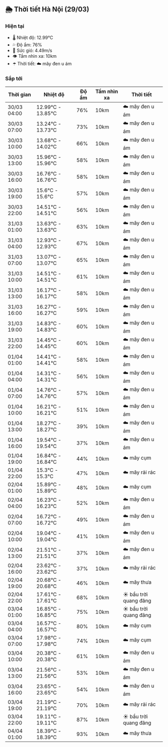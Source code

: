 ## 🌦️ Thời tiết Hà Nội (29/03)

### Hiện tại

- 🌡️ Nhiệt độ: 12.99℃
- 💦 Độ ẩm: 76%
- 💨 Sức gió: 4.49m/s
- 👁️ Tầm nhìn xa: 10km
- ☂️ Thời tiết: ☁️ mây đen u ám

### Sắp tới

| Thời gian | Nhiệt độ | Độ ẩm | Tầm nhìn xa | Thời tiết |
| --- | --- | --- | --- | --- |
| 30/03 04:00 | 12.99℃ - 13.85℃ | 76% | 10km | ☁️ mây đen u ám |
| 30/03 07:00 | 13.24℃ - 13.73℃ | 73% | 10km | ☁️ mây đen u ám |
| 30/03 10:00 | 13.68℃ - 14.02℃ | 66% | 10km | ☁️ mây đen u ám |
| 30/03 13:00 | 15.96℃ - 15.96℃ | 58% | 10km | ☁️ mây đen u ám |
| 30/03 16:00 | 16.76℃ - 16.76℃ | 58% | 10km | ☁️ mây đen u ám |
| 30/03 19:00 | 15.6℃ - 15.6℃ | 57% | 10km | ☁️ mây đen u ám |
| 30/03 22:00 | 14.51℃ - 14.51℃ | 56% | 10km | ☁️ mây đen u ám |
| 31/03 01:00 | 13.63℃ - 13.63℃ | 63% | 10km | ☁️ mây đen u ám |
| 31/03 04:00 | 12.93℃ - 12.93℃ | 67% | 10km | ☁️ mây đen u ám |
| 31/03 07:00 | 13.07℃ - 13.07℃ | 65% | 10km | ☁️ mây đen u ám |
| 31/03 10:00 | 14.51℃ - 14.51℃ | 61% | 10km | ☁️ mây đen u ám |
| 31/03 13:00 | 16.17℃ - 16.17℃ | 58% | 10km | ☁️ mây đen u ám |
| 31/03 16:00 | 16.27℃ - 16.27℃ | 59% | 10km | ☁️ mây đen u ám |
| 31/03 19:00 | 14.83℃ - 14.83℃ | 60% | 10km | ☁️ mây đen u ám |
| 31/03 22:00 | 14.45℃ - 14.45℃ | 60% | 10km | ☁️ mây đen u ám |
| 01/04 01:00 | 14.41℃ - 14.41℃ | 58% | 10km | ☁️ mây đen u ám |
| 01/04 04:00 | 14.31℃ - 14.31℃ | 56% | 10km | ☁️ mây đen u ám |
| 01/04 07:00 | 14.76℃ - 14.76℃ | 57% | 10km | ☁️ mây đen u ám |
| 01/04 10:00 | 16.21℃ - 16.21℃ | 51% | 10km | ☁️ mây đen u ám |
| 01/04 13:00 | 18.27℃ - 18.27℃ | 39% | 10km | ☁️ mây đen u ám |
| 01/04 16:00 | 19.54℃ - 19.54℃ | 37% | 10km | ☁️ mây đen u ám |
| 01/04 19:00 | 16.84℃ - 16.84℃ | 44% | 10km | ☁️ mây cụm |
| 01/04 22:00 | 15.3℃ - 15.3℃ | 47% | 10km | ☁️ mây rải rác |
| 02/04 01:00 | 15.89℃ - 15.89℃ | 48% | 10km | ☁️ mây cụm |
| 02/04 04:00 | 16.23℃ - 16.23℃ | 52% | 10km | ☁️ mây đen u ám |
| 02/04 07:00 | 16.72℃ - 16.72℃ | 49% | 10km | ☁️ mây đen u ám |
| 02/04 10:00 | 19.04℃ - 19.04℃ | 41% | 10km | ☁️ mây đen u ám |
| 02/04 13:00 | 21.51℃ - 21.51℃ | 37% | 10km | ☁️ mây đen u ám |
| 02/04 16:00 | 23.62℃ - 23.62℃ | 37% | 10km | ☁️ mây rải rác |
| 02/04 19:00 | 20.68℃ - 20.68℃ | 46% | 10km | ☁️ mây thưa |
| 02/04 22:00 | 17.61℃ - 17.61℃ | 68% | 10km | ☀️ bầu trời quang đãng |
| 03/04 01:00 | 16.85℃ - 16.85℃ | 75% | 10km | ☀️ bầu trời quang đãng |
| 03/04 04:00 | 16.57℃ - 16.57℃ | 80% | 10km | ☁️ mây cụm |
| 03/04 07:00 | 17.98℃ - 17.98℃ | 74% | 10km | ☁️ mây cụm |
| 03/04 10:00 | 20.38℃ - 20.38℃ | 61% | 10km | ☁️ mây đen u ám |
| 03/04 13:00 | 21.56℃ - 21.56℃ | 53% | 10km | ☁️ mây đen u ám |
| 03/04 16:00 | 23.65℃ - 23.65℃ | 54% | 10km | ☁️ mây đen u ám |
| 03/04 19:00 | 21.19℃ - 21.19℃ | 70% | 10km | ☁️ mây rải rác |
| 03/04 22:00 | 19.11℃ - 19.11℃ | 87% | 10km | ☀️ bầu trời quang đãng |
| 04/04 01:00 | 18.39℃ - 18.39℃ | 93% | 10km | ☁️ mây thưa |

